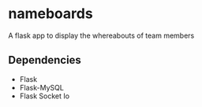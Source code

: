 # nameboards
A flask app to display the whereabouts of team members

## Dependencies
* Flask
* Flask-MySQL
* Flask Socket Io
